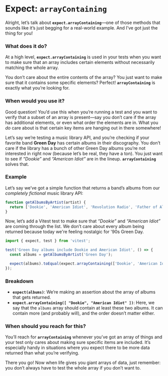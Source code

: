 # Expect: `arrayContaining`

Alright, let’s talk about **`expect.arrayContaining`**—one of those methods that sounds like it’s just begging for a real-world example. And I’ve got just the thing for you!

### What does it do?

At a high level, **`expect.arrayContaining`** is used in your tests when you want to make sure that an array includes certain elements without necessarily matching the whole array.

You don’t care about the entire contents of the array? You just want to make sure that it contains some specific elements? Perfect! **`arrayContaining`** is exactly what you’re looking for.

### When would you use it?

Good question! You’d use this when you’re running a test and you want to verify that a subset of an array is present—say you don’t care if the array has additional elements, or even what order the elements are in. What you _do_ care about is that certain key items are hanging out in there somewhere!

Let’s say we’re testing a music library API, and you’re checking if your favorite band **Green Day** has certain albums in their discography. You don’t care if the library has a bunch of other Green Day albums you’re not interested in right now (because let’s be real, they have a ton). You just want to see if _“Dookie”_ and _“American Idiot”_ are in the lineup. **`arrayContaining`** solves that.

### Example

Let’s say we’ve got a simple function that returns a band’s albums from our _completely fictional_ music library API:

```js
function getAlbumsByArtist(artist) {
  return ['Dookie', 'American Idiot', 'Revolution Radio', 'Father of All...'];
}
```

Now, let’s add a Vitest test to make sure that _“Dookie”_ and _“American Idiot”_ are coming through the list. We don’t care about every album being returned because today we're feeling nostalgic for '90s Green Day.

```js
import { expect, test } from 'vitest';

test('Green Day albums include Dookie and American Idiot', () => {
  const albums = getAlbumsByArtist('Green Day');

  expect(albums).toEqual(expect.arrayContaining(['Dookie', 'American Idiot']));
});
```

### Breakdown

- **`expect(albums)`**: We’re making an assertion about the array of albums that gets returned.
- **`expect.arrayContaining([ "Dookie", "American Idiot" ])`**: Here, we say that the `albums` array should contain at least these two albums. It can contain more (and probably will), and the order doesn’t matter either.

### When should you reach for this?

You’ll reach for **`arrayContaining`** whenever you’ve got an array of things and your test only cares about making sure specific items are included. It’s especially handy in situations where you expect there to be more data returned than what you’re verifying.

There you go! Now when life gives you giant arrays of data, just remember: you don’t always have to test the whole array if you don’t want to.
